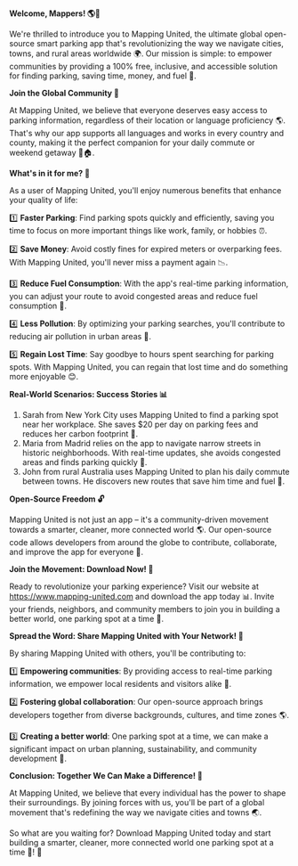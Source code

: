 **Welcome, Mappers! 🌎👋**

We're thrilled to introduce you to Mapping United, the ultimate global open-source smart parking app that's revolutionizing the way we navigate cities, towns, and rural areas worldwide 🌍. Our mission is simple: to empower communities by providing a 100% free, inclusive, and accessible solution for finding parking, saving time, money, and fuel 💸.

**Join the Global Community 🌟**

At Mapping United, we believe that everyone deserves easy access to parking information, regardless of their location or language proficiency 🌎. That's why our app supports all languages and works in every country and county, making it the perfect companion for your daily commute or weekend getaway 🚗🏠.

**What's in it for me? 🤔**

As a user of Mapping United, you'll enjoy numerous benefits that enhance your quality of life:

1️⃣ **Faster Parking**: Find parking spots quickly and efficiently, saving you time to focus on more important things like work, family, or hobbies ⏰.

2️⃣ **Save Money**: Avoid costly fines for expired meters or overparking fees. With Mapping United, you'll never miss a payment again 📉.

3️⃣ **Reduce Fuel Consumption**: With the app's real-time parking information, you can adjust your route to avoid congested areas and reduce fuel consumption 💚.

4️⃣ **Less Pollution**: By optimizing your parking searches, you'll contribute to reducing air pollution in urban areas 🌿.

5️⃣ **Regain Lost Time**: Say goodbye to hours spent searching for parking spots. With Mapping United, you can regain that lost time and do something more enjoyable 😊.

**Real-World Scenarios: Success Stories 📊**

1. Sarah from New York City uses Mapping United to find a parking spot near her workplace. She saves $20 per day on parking fees and reduces her carbon footprint 💪.
2. Maria from Madrid relies on the app to navigate narrow streets in historic neighborhoods. With real-time updates, she avoids congested areas and finds parking quickly 🚗.
3. John from rural Australia uses Mapping United to plan his daily commute between towns. He discovers new routes that save him time and fuel 💨.

**Open-Source Freedom 🔓**

Mapping United is not just an app – it's a community-driven movement towards a smarter, cleaner, more connected world 🌎. Our open-source code allows developers from around the globe to contribute, collaborate, and improve the app for everyone 👥.

**Join the Movement: Download Now! 🚀**

Ready to revolutionize your parking experience? Visit our website at https://www.mapping-united.com and download the app today 📊. Invite your friends, neighbors, and community members to join you in building a better world, one parking spot at a time 🔗.

**Spread the Word: Share Mapping United with Your Network! 📢**

By sharing Mapping United with others, you'll be contributing to:

1️⃣ **Empowering communities**: By providing access to real-time parking information, we empower local residents and visitors alike 🌟.

2️⃣ **Fostering global collaboration**: Our open-source approach brings developers together from diverse backgrounds, cultures, and time zones 🌎.

3️⃣ **Creating a better world**: One parking spot at a time, we can make a significant impact on urban planning, sustainability, and community development 🌿.

**Conclusion: Together We Can Make a Difference! 💖**

At Mapping United, we believe that every individual has the power to shape their surroundings. By joining forces with us, you'll be part of a global movement that's redefining the way we navigate cities and towns 🌏.

So what are you waiting for? Download Mapping United today and start building a smarter, cleaner, more connected world one parking spot at a time 🔗! 💖